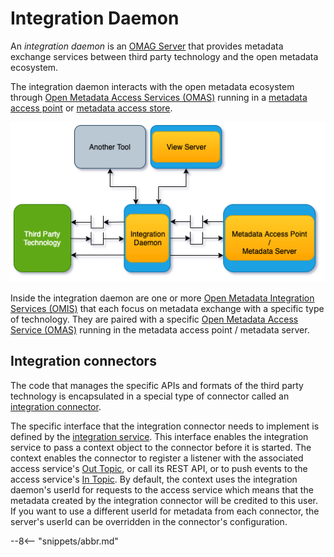 <!-- SPDX-License-Identifier: CC-BY-4.0 -->
<!-- Copyright Contributors to the Egeria project 2020. -->

# Integration Daemon

An *integration daemon* is an [OMAG Server](omag-server.md) that provides metadata exchange services between third party technology and the open metadata ecosystem.

The integration daemon interacts with the open metadata ecosystem through [Open Metadata Access Services (OMAS)](/egeria-docs/services/omas) running in a [metadata access point](/egeria-docs/concepts/metadata-accces-point) or [metadata access store](/egeria-docs/concepts/metadata-access-store).

![Integration daemon sitting between a third party technology and a metadata access point](integration-daemon.png)

Inside the integration daemon are one or more [Open Metadata Integration Services (OMIS)](/egeria-docs/services/omis) that each focus on metadata exchange with a specific type of technology. They are paired with a specific [Open Metadata Access Service (OMAS)](/egeria-docs/services/omas) running in the metadata access point / metadata server.


## Integration connectors

The code that manages the specific APIs and formats of the third party technology is encapsulated in a special type of connector called an [integration connector](/egeria-docs/connectors/integration-connector).

The specific interface that the integration connector needs to implement is defined by the [integration service](/egeria-docs/services/omis). This interface enables the integration service to pass a context object to the connector before it is started. The context enables the connector to register a listener with the associated access service's [Out Topic](/egeria-docs/services/omas/client-server/#out-topic), or call its REST API, or to push events to the access service's [In Topic](/egeria-docs/services/omas/client-server/#in-topic). By default, the context uses the integration daemon's userId for requests to the access service which means that the metadata created by the integration connector will be credited to this user. If you want to use a different userId for metadata from each connector, the server's userId can be overridden in the connector's configuration.

--8<-- "snippets/abbr.md"
